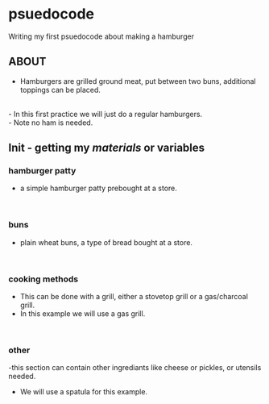 # psuedocode
Writing my first psuedocode about making a hamburger
## ABOUT
- Hamburgers are grilled ground meat, put between two buns, additional toppings can be placed.
<br>
- In this first practice we will just do a regular hamburgers.
<br>
- Note no ham is needed.
<br>

## Init - getting my *materials* or variables

### hamburger patty
- a simple hamburger patty prebought at a store.
<br>

### buns
- plain wheat buns, a type of bread bought at a store.
<br>

### cooking methods
- This can be done with a grill, either a stovetop grill or a gas/charcoal grill.
- In this example we will use a gas grill.
<br>

### other
-this section can contain other ingrediants like cheese or pickles, or utensils needed.
- We will use a spatula for this example.
<br>

